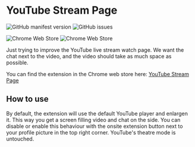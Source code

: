 # YouTube Stream Page
![GitHub manifest version](https://img.shields.io/github/manifest-json/v/fbeuster/youtube-stream-page?label=latest%20release&style=for-the-badge)
![GitHub issues](https://img.shields.io/github/issues-raw/fbeuster/youtube-stream-page?style=for-the-badge)

![Chrome Web Store](https://img.shields.io/chrome-web-store/v/emackkbobohjiceoildhfedmieadofal?style=for-the-badge)
![Chrome Web Store](https://img.shields.io/chrome-web-store/users/emackkbobohjiceoildhfedmieadofal?style=for-the-badge)

Just trying to improve the YouTube live stream watch page. We want the chat next to the video, and the video should take as much space as possible.

You can find the extension in the Chrome web store here: [YouTube Stream Page](https://chrome.google.com/webstore/detail/youtube-stream-page/emackkbobohjiceoildhfedmieadofal)

## How to use
By default, the extension will use the default YouTube player and enlargen it. This way you get a screen filling video and chat on the side. You can disable or enable this behaviour with the onsite extension button next to your profile picture in the top right corner. YouTube's theatre mode is untouched.